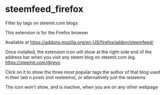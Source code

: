 # steemfeed_firefox
Filter by tags on steemit.com blogs

This extension is for the Firefox browser

Available at https://addons.mozilla.org/en-US/firefox/addon/steemfeed/

Once installed, the extension icon will show at the right-side end of the address bar when you visit any steem blog on steemit.com (eg. https://steemit.com/@revo

Click on it to show the three most popular tags the author of that blog used in their last n posts (not resteems), or alternatively just the resteems

The icon won't show, and is inactive, when you are on any other webpage
